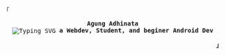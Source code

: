 <p align="left"><samp>「</samp></p>
<p align="center">
  <samp>
    <b>Agung Adhinata</b>
    <br>
    <img align="center" src="https://readme-typing-svg.herokuapp.com?font=Silkscreen&pause=1000&color=F7BB02&center=true&vCenter=true&width=435&lines=~%2F+NEkkiichi+%2F+~;%2F+Agung+Adhinata+%2F" alt="Typing SVG" />
    <b>
    a Webdev, Student, and beginer Android Dev
    </b>
   </samp>
</p>
<p align="right"><strong><samp>」</samp></strong></p>
